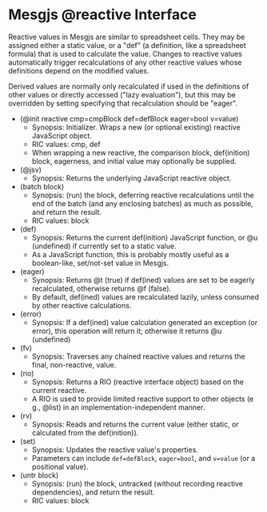 # Mesgjs @reactive Interface

Reactive values in Mesgjs are similar to spreadsheet cells. They may be assigned either a static value, or a "def" (a definition, like a spreadsheet formula) that is used to calculate the value. Changes to reactive values automatically trigger recalculations of any other reactive values whose definitions depend on the modified values.

Derived values are normally only recalculated if used in the definitions of other values or directly accessed ("lazy evaluation"), but this may be overridden by setting specifying that recalculation should be "eager".

* (@init reactive cmp=cmpBlock def=defBlock eager=bool v=value)  
  * Synopsis: Initializer. Wraps a new (or optional existing) reactive JavaScript object.  
  * RIC values: cmp, def  
  * When wrapping a new reactive, the comparison block, def(inition) block, eagerness, and initial value may optionally be supplied.  
* (@jsv)  
  * Synopsis: Returns the underlying JavaScript reactive object.  
* (batch block)  
  * Synopsis: (run) the block, deferring reactive recalculations until the end of the batch (and any enclosing batches) as much as possible, and return the result.  
  * RIC values: block  
* (def)  
  * Synopsis: Returns the current def(inition) JavaScript function, or @u (undefined) if currently set to a static value.  
  * As a JavaScript function, this is probably mostly useful as a boolean-like, set/not-set value in Mesgjs.  
* (eager)  
  * Synopsis: Returns @t (true) if def(ined) values are set to be eagerly recalculated, otherwise returns @f (false).  
  * By default, def(ined) values are recalculated lazily, unless consumed by other reactive calculations.  
* (error)  
  * Synopsis: If a def(ined) value calculation generated an exception (or error), this operation will return it; otherwise it returns @u (undefined)  
* (fv)  
  * Synopsis: Traverses any chained reactive values and returns the final, non-reactive, value.  
* (rio)  
  * Synopsis: Returns a RIO (reactive interface object) based on the current reactive.  
  * A RIO is used to provide limited reactive support to other objects (e g., @list) in an implementation-independent manner.  
* (rv)  
  * Synopsis: Reads and returns the current value (either static, or calculated from the def(inition)).  
* (set)  
  * Synopsis: Updates the reactive value's properties.
  * Parameters can include `def=defBlock`, `eager=bool`, and `v=value` (or a positional value).
* (untr block)  
  * Synopsis: (run) the block, untracked (without recording reactive dependencies), and return the result.  
  * RIC values: block